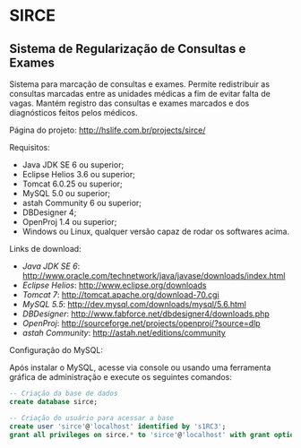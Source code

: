 SIRCE
=====

Sistema de Regularização de Consultas e Exames
----------------------------------------------

Sistema para marcação de consultas e exames. Permite redistribuir as consultas marcadas entre as unidades médicas a fim de evitar falta de vagas. Mantém registro das consultas e exames marcados e dos diagnósticos feitos pelos médicos.

Página do projeto: http://hslife.com.br/projects/sirce/

Requisitos:

* Java JDK SE 6 ou superior;
* Eclipse Helios 3.6 ou superior;
* Tomcat 6.0.25 ou superior;
* MySQL 5.0 ou superior;
* astah Community 6 ou superior;
* DBDesigner 4;
* OpenProj 1.4 ou superior;
* Windows ou Linux, qualquer versão capaz de rodar os softwares acima.

Links de download:

* *Java JDK SE 6*: http://www.oracle.com/technetwork/java/javase/downloads/index.html
* *Eclipse Helios*: http://www.eclipse.org/downloads
* *Tomcat 7*: http://tomcat.apache.org/download-70.cgi
* *MySQL 5.5*: http://dev.mysql.com/downloads/mysql/5.6.html
* *DBDesigner*: http://www.fabforce.net/dbdesigner4/downloads.php
* *OpenProj*: http://sourceforge.net/projects/openproj/?source=dlp
* *astah Community*: http://astah.net/editions/community

Configuração do MySQL:

Após instalar o MySQL, acesse via console ou usando uma ferramenta gráfica de administração e execute os seguintes comandos:

```sql
-- Criação da base de dados
create database sirce;

-- Criação do usuário para acessar a base
create user 'sirce'@'localhost' identified by 's1RC3';
grant all privileges on sirce.* to 'sirce'@'localhost' with grant option;
```
